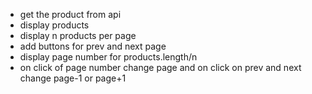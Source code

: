 - get the product from api
- display products
- display n products per page 
- add buttons for prev and next page
- display page number for products.length/n
- on click of page number change page and on click on prev and next change page-1 or page+1
